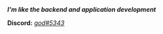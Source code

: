 <b><i>I'm like the backend and application development</i></b> <img src = "https://media2.giphy.com/media/QssGEmpkyEOhBCb7e1/giphy.gif?cid=ecf05e47a0n3gi1bfqntqmob8g9aid1oyj2wr3ds3mg700bl&rid=giphy.gif" width = 16px> 

<b>Discord:</b> <a href="https://discordapp.com/users/872898582481600592"><i>god#5343</i></a>
